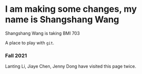 # I am making some changes, my name is Shangshang Wang

Shangshang Wang is taking BMI 703

A place to play with `git`.

### Fall 2021



Lanting Li, Jiaye Chen, Jenny Dong have visited this page twice.

